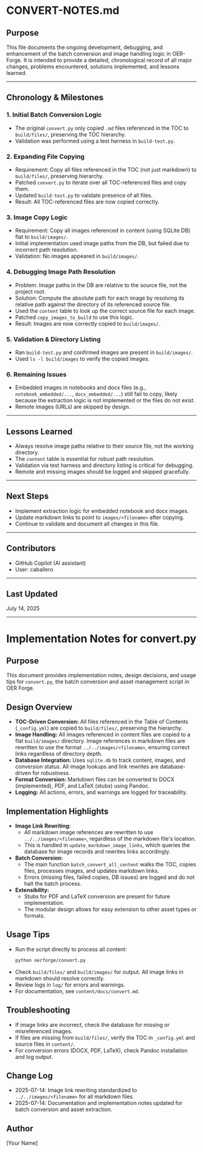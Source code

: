 # CONVERT-NOTES.md

## Purpose
This file documents the ongoing development, debugging, and enhancement of the batch conversion and image handling logic in OER-Forge. It is intended to provide a detailed, chronological record of all major changes, problems encountered, solutions implemented, and lessons learned.

---

## Chronology & Milestones

### 1. Initial Batch Conversion Logic
- The original `convert.py` only copied `.md` files referenced in the TOC to `build/files/`, preserving the TOC hierarchy.
- Validation was performed using a test harness in `build-test.py`.

### 2. Expanding File Copying
- Requirement: Copy all files referenced in the TOC (not just markdown) to `build/files/`, preserving hierarchy.
- Patched `convert.py` to iterate over all TOC-referenced files and copy them.
- Updated `build-test.py` to validate presence of all files.
- Result: All TOC-referenced files are now copied correctly.

### 3. Image Copy Logic
- Requirement: Copy all images referenced in content (using SQLite DB) flat to `build/images/`.
- Initial implementation used image paths from the DB, but failed due to incorrect path resolution.
- Validation: No images appeared in `build/images/`.

### 4. Debugging Image Path Resolution
- Problem: Image paths in the DB are relative to the source file, not the project root.
- Solution: Compute the absolute path for each image by resolving its relative path against the directory of its referenced source file.
- Used the `content` table to look up the correct source file for each image.
- Patched `copy_images_to_build` to use this logic.
- Result: Images are now correctly copied to `build/images/`.

### 5. Validation & Directory Listing
- Ran `build-test.py` and confirmed images are present in `build/images/`.
- Used `ls -l build/images` to verify the copied images.

### 6. Remaining Issues
- Embedded images in notebooks and docx files (e.g., `notebook_embedded/...`, `docx_embedded/...`) still fail to copy, likely because the extraction logic is not implemented or the files do not exist.
- Remote images (URLs) are skipped by design.

---

## Lessons Learned
- Always resolve image paths relative to their source file, not the working directory.
- The `content` table is essential for robust path resolution.
- Validation via test harness and directory listing is critical for debugging.
- Remote and missing images should be logged and skipped gracefully.

---

## Next Steps
- Implement extraction logic for embedded notebook and docx images.
- Update markdown links to point to `images/<filename>` after copying.
- Continue to validate and document all changes in this file.

---

## Contributors
- GitHub Copilot (AI assistant)
- User: caballero

---

## Last Updated
July 14, 2025

---

# Implementation Notes for convert.py

## Purpose
This document provides implementation notes, design decisions, and usage tips for `convert.py`, the batch conversion and asset management script in OER Forge.

## Design Overview
- **TOC-Driven Conversion:** All files referenced in the Table of Contents (`_config.yml`) are copied to `build/files/`, preserving the hierarchy.
- **Image Handling:** All images referenced in content files are copied to a flat `build/images/` directory. Image references in markdown files are rewritten to use the format `../../images/<filename>`, ensuring correct links regardless of directory depth.
- **Database Integration:** Uses `sqlite.db` to track content, images, and conversion status. All image lookups and link rewrites are database-driven for robustness.
- **Format Conversion:** Markdown files can be converted to DOCX (implemented), PDF, and LaTeX (stubs) using Pandoc.
- **Logging:** All actions, errors, and warnings are logged for traceability.

## Implementation Highlights
- **Image Link Rewriting:**
  - All markdown image references are rewritten to use `../../images/<filename>`, regardless of the markdown file's location.
  - This is handled in `update_markdown_image_links`, which queries the database for image records and rewrites links accordingly.
- **Batch Conversion:**
  - The main function `batch_convert_all_content` walks the TOC, copies files, processes images, and updates markdown links.
  - Errors (missing files, failed copies, DB issues) are logged and do not halt the batch process.
- **Extensibility:**
  - Stubs for PDF and LaTeX conversion are present for future implementation.
  - The modular design allows for easy extension to other asset types or formats.

## Usage Tips
- Run the script directly to process all content:
  ```bash
  python oerforge/convert.py
  ```
- Check `build/files/` and `build/images/` for output. All image links in markdown should resolve correctly.
- Review logs in `log/` for errors and warnings.
- For documentation, see `content/docs/convert.md`.

## Troubleshooting
- If image links are incorrect, check the database for missing or misreferenced images.
- If files are missing from `build/files/`, verify the TOC in `_config.yml` and source files in `content/`.
- For conversion errors (DOCX, PDF, LaTeX), check Pandoc installation and log output.

## Change Log
- 2025-07-14: Image link rewriting standardized to `../../images/<filename>` for all markdown files.
- 2025-07-14: Documentation and implementation notes updated for batch conversion and asset extraction.

## Author
[Your Name]
